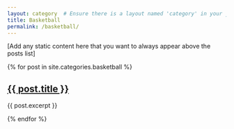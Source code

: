 ```yaml
---
layout: category  # Ensure there is a layout named 'category' in your _layouts directory
title: Basketball
permalink: /basketball/
---
```


[Add any static content here that you want to always appear above the posts list]

{% for post in site.categories.basketball %}
  <div class="post">
    <h2><a href="{{ post.url }}">{{ post.title }}</a></h2>
    <p>{{ post.excerpt }}</p>
  </div>
{% endfor %}
